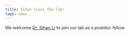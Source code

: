 ```yaml
---
title: Sihan joins the lab! 
tags: news
---
```

We welcome [Dr. Sihan Li](/members/sihan-li.html) to join our lab as a postdoc fellow. 